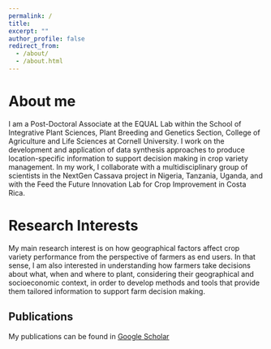 ```yaml
---
permalink: /
title:
excerpt: ""
author_profile: false
redirect_from: 
  - /about/
  - /about.html
---
```

About me
======
I am a Post-Doctoral Associate at the EQUAL Lab within the School of Integrative Plant Sciences, Plant Breeding and Genetics Section, College of Agriculture and Life Sciences at Cornell University. I work on the development and application of data synthesis approaches to produce location-specific information to support decision making in crop variety management. In my work, I collaborate with a multidisciplinary group of scientists in the NextGen Cassava project in Nigeria, Tanzania, Uganda, and with the Feed the Future Innovation Lab for Crop Improvement in Costa Rica. 

Research Interests
======
My main research interest is on how geographical factors affect crop variety performance from the perspective of farmers as end users. In that sense, I am also interested in understanding how farmers take decisions about what, when and where to plant, considering their geographical and socioeconomic context, in order to develop methods and tools that provide them tailored information to support farm decision making. 

Publications
------
My publications can be found in [Google Scholar](https://scholar.google.com/citations?user=GWrO8vcAAAAJ&hl=en) 



